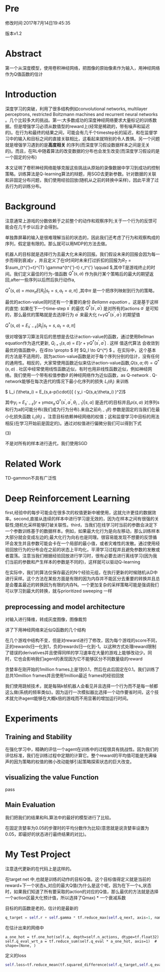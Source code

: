 # Pre

修改时间:2017年7月14日19:45:35

版本v1.2

# Abstract

第一个从深度模型，使用卷积神经网络，把图像的原始像素作为输入，用神经网络作为Q值函数的估计

# Introduction

深度学习的突破，利用了很多结构例如convolutional networks, multilayer perceptrons, restricted Boltzmann machines and recurrent neural networks 。几个比较多大的挑战。第一:大多数成功的深度神经网络要求大量标记的训练数据。但是增强学习必须从数值型的reward上(经常是稀疏的，带有噪声和延迟的)。在行为和最终的结果之间，可能会有几千个timestep长的延迟，和在监督学习中的输入和目标之间的直接关联相比，这看起来就特别的令人畏惧。另一个问题就是增强学习遇到的是**高度相关** 的序列(而深度学习假设数据样本之间是无关的)。而且，在RL中随着算法的改变数据的分布也会发生改变(而深度学习假设的是一个固定的分布)

本文证明了卷积神经网络能够克服这些挑战从原始的录像数据中学习到成功的控制策略。训练算法是Q-learning算法的辩题，用SGD去更新参数。针对数据的关联和非固定分布问题，我们使用经验回放(随机从之前的转换中采样)，因此平滑了过去行为的训练分布。

# Background

注意通常上游戏的分数依赖于之前整个的动作和观察序列;关于一个行为的反馈可能会在几千步以后才会得到。

单独靠屏幕的输入是很难理解当前的状态的，因此我们还考虑了行为和观察构成的序列，假定是有限的。那么就可以用MDP的方法去做。

机器人的目标就是选择行为去最大化未来的回报。我们假设未来的回报会因为每一步而得到衰减$\gamma$ ，并且定义了在t时间时未来打过折扣的回报为$R_T$ = $\sum_{t^{‘}=t}^{T} \gamma^{t^{'}-t} r_t^{'} \qquad $,其中T是游戏终止的时间。我们定义最佳的行为-值函数 $Q^{*} (s,a)$ 作为执行某个策略后的最大的期望返回,after一些序列以后然后执行动作a,

 $Q^{*} (s,a)$  = $max_\pi E[R_t | s_t = s ,a_t =a,\pi ]$ ,其中$\pi$ 是一个把序列映射到行为的策略，

最优的action-value同时还有一个重要的身份 *Bellamn equation* 。这是基于这样的直觉: 如果在下一个time-step $s^{’}$ 的最优 $Q^{*} (s^{'},a^{'})$  是对所有的actions $a^{‘}$ 是可知的，那么最优的策略就是去选择行为 $a^{'}$ 来最大化 r+$\gamma Q^{*}(s^{'},a^{’})$  的期望值

 $Q^{*} (s,a)$  = $E_{s^{'} - \varepsilon}  [R_t | s_t = s ,a_t =a,\pi ]$   

很对增强学习算法背后的思想是去估计action-value的函数，通过使用Bellman equation作为迭代更新, $Q_{i+1} (s,a)$  = $E[r+ \gamma Q^{*}(s^{'},a^{’}]$ . 这样 值迭代算法 会收敛到最优的值函数中，在i$\to \propto $ 时 $Q_I \to Q^{*} $ 。在实际中，这个基本的方法是不适用的，因为action-value函数是对于每个序列分别的估计，没有任何的通用性。相反的，大家常使用函数近似来估计action-value函数,$Q(s,a;\theta) = Q^{*} (s,a)$ . 社区中经常使用线性函数近似，有时也用非线性函数近似，例如神经网络。我们使用一个带有权值参数$\theta$ 的神经网络作为近似函数，as Q-network .  Q-network能够在每次迭代的情况下最小化序列的损失 $L_i (\theta_i)$ 来训练

$ L_i (\theta_i)  = E_{s,a-p(\cdot)}[ ( y_i -Q(s,a;\theta_i)  )^2]$  

其中$y_i$ = $E_{s^{‘} - \varepsilon}[r+ \gamma max_{a^{’}}Q^{*} (s^{'},a^{’},\theta_{i-1})|s,a]$ 是迭代i的目标并且$\rho(s,a)$ 对序列s和行为a的可能分布(我们成为行为分布).来自之前$\theta_{i-1}$的 参数是固定的当我们在最小化损失函数 $L_i(\theta_i)$ 。注意目标依赖神经网络的权值；这和监督学习中目标的用法相反(在学习开始前是固定的)。通过对权值进行偏微分我们可以得到下式

(3)

不是对所有的样本进行迭代，我们使用SGD

# Related Work

TD-gammon不具有广泛性

# Deep Reinforcement Learning

first,经验中的每步可能会在很多次的权值更新中被使用，这就允许更佳的数据效率。second,直接从连续的样本中进行学习是无效的，因为在样本之间有很强的关联性;随机化采样能够打破关联性。third，当我们在线学习时当前的参数会决定下一个参数训练基于的数据样本。例如，如果最大化行为是向左移动，那么训练样本大部分就会变成左边的;最大化行为向右也是同理。很容易能发现不想要的反馈循环会发生并且参数可能会卡在一个局部的最小值，或者灾难性的发散。通过使用经验回放行为的分布会在之前的状态上平均化，平滑学习过程并且避免参数的发散或者震荡。注意当我们根据经验回放进行学习时，很有必要去进行离线学习(因为我们当前的参数和产生样本的参数是不同的)，这样就可以驱动Q-learning

在实际中，我们的算法仅保存最近的N个经验元组，在执行更新的时候随机从D中进行采样。这个方法在某些方面是有限的因为内存并不能区分去重要的转换并且总是会覆盖最近的转换因为有限的内存N。一个更加复杂的采样策略可能是强调我们可以学习到最大的转换，就与prioritized sweeping 一样

## preprocessing and model architecture

对输入进行降维，转成灰度图像，图像裁剪

讲了下用神经网络来近似Q函数的几个结构

在几个游戏中结构不变，但是对reward进行了修改，因为每个游戏的score不同，正的rewards归一化到1，负的rewards归一化到-1。以这种方式处理reward限制了错误的derivatives并且使得同样的学习速率在大量的游戏上能够改动少。同时，它也会影响我们agent的表现因为它不能够区分不同数量级的reward

贪婪率在刚开始的1million frames上是1到0.1，然后在此后固定在0.1。我们训练了总共10million frames并且使用1million最近 frames的经验回放

我们使用跳帧技术，就是每隔k帧机器人会看见并且选择一个行为而不是每一帧都这么做(系统的频率类似)。因为运行一次模拟器比选择一个动作要省时间，这个技术就允许agent能够在大概k倍的游戏而不用显著的增加运行时间。
# Experiments
## Training and Stability

在强化学习中，精确的评估一个agent在训练中的过程很具有挑战性。因为我们的评估标准，我们在训练过程中定期的计算它。整个reward的平均值可能是充满噪声的因为策略的权值的微小改动能够引起策略探索状态的巨大改变。
## visualizing the value Function
pass
## Main Evaluation

我们把我们的结果和RL算法中的最好的模型进行了比较。

在固定贪婪率为0.05的步骤时的平均分数作为比较(意思就是说贪婪率设置为0.05，即最好的状态进行最终结果的对比)。

# My Test Project

注意迭代更新的在代码上是这样的。

在target net 中,也就是训练的动作的目标Q值。这个目标值得定义就是当前的reward+下一个状态s_对应的最大Q值(为什么是这个呢，因为在下一个s_状态时，如果我们知道了所有要采取的action的对应的Q值，那么最优的方法就是选择一个action区最大化预计值，所以选择了Qmax) * 一个衰减系数

目标的的函数是老的，估计的是最新的

```python
q_target = self.r + self.gamma * tf.reduce_max(self.q_next, axis=1, name='Qmax_s_')  
```

在估计出来的网络中

```
a_one_hot = tf.one_hot(self.a, depth=self.n_actions, dtype=tf.float32)
self.q_eval_wrt_a = tf.reduce_sum(self.q_eval * a_one_hot, axis=1)  # shape=(None, )
```

定义的loss

```python
self.loss=tf.reduce_mean(tf.squared_difference(self.q_target,self.q_eval_wrt_a,name='TD_error'))
```


